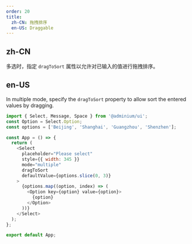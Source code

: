 ```yaml
---
order: 20
title:
  zh-CN: 拖拽排序
  en-US: Draggable
---
```


## zh-CN

多选时，指定 `dragToSort` 属性以允许对已输入的值进行拖拽排序。

## en-US

In multiple mode, specify the `dragToSort` property to allow sort the entered values by dragging.

```js
import { Select, Message, Space } from '@adminium/ui';
const Option = Select.Option;
const options = ['Beijing', 'Shanghai', 'Guangzhou', 'Shenzhen'];

const App = () => {
  return (
    <Select
      placeholder="Please select"
      style={{ width: 345 }}
      mode="multiple"
      dragToSort
      defaultValue={options.slice(0, 3)}
    >
      {options.map((option, index) => (
        <Option key={option} value={option}>
          {option}
        </Option>
      ))}
    </Select>
  );
};

export default App;
```
